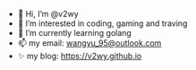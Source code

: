 - 👋 Hi, I’m @v2wy
- 👀 I’m interested in coding, gaming and traving 
- 🌱 I’m currently learning golang
- 📫 my email: wangyu_95@outlook.com
- ✨ my blog: https://v2wy.github.io

<!---
v2wy/v2wy is a ✨ special ✨ repository because its `README.md` (this file) appears on your GitHub profile.
You can click the Preview link to take a look at your changes.
--->
